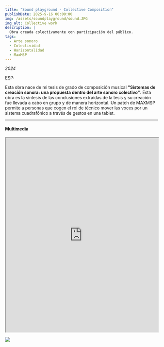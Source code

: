 ```yaml
---
title: "Sound playground - Collective Composition"
publishDate: 2025-9-16 00:00:00
img: /assets/soundplayground/sound.JPG
img_alt: Collective work
description: |
  Obra creada colectivamente con participación del público.
tags:
  - Arte sonoro
  - Colectividad
  - Horizontalidad
  - MaxMSP
---
```


*2024*

ESP:

Esta obra nace de mi tesis de grado de composición musical **"Sistemas de creación sonora: una propuesta dentro del arte sonoro colectivo"**. Esta obra es la síntesis de las conclusiones extraidas de la tesis y su creación fue llevada a cabo en grupo y de manera horizontal. Un patch de MAXMSP permite a personas que cogen el rol de técnico mover las voces por un sistema cuadrafónico a través de gestos en una tablet.

---


#### **Multimedia**

<iframe src="https://drive.google.com/file/d/1uck4WzBcT6ZFg2Xuo3SGebU6faLzW6CF/preview" width="100%" height="640" allow="autoplay" allowfullscreen></iframe>


![](/assets/soundplayground/sound2.png)


